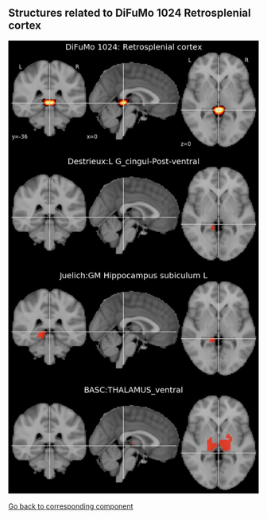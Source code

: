 


## Structures related to DiFuMo 1024 Retrosplenial cortex

![54](54.jpg "Structures related to DiFuMo 1024 Retrosplenial cortex")

[Go back to corresponding component](https://parietal-inria.github.io/DiFuMo/1024/html/54.html)